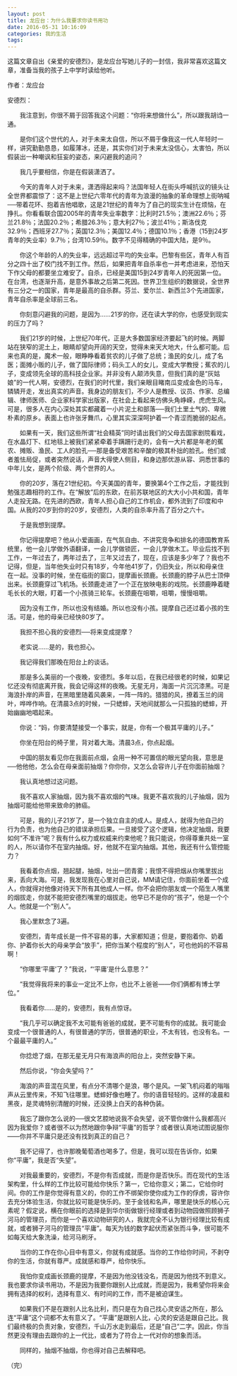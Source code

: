 ```yaml
---
layout: post
title: 龙应台：为什么我要求你读书用功
date: 2016-05-31 10:16:09
categories: 我的生活
tags:
---
```


这篇文章自出《亲爱的安德烈》，是龙应台写她儿子的一封信，我非常喜欢这篇文章，准备当我的孩子上中学时读给他听。

作者：龙应台

安德烈：

　　我注意到，你很不屑于回答我这个问题：“你将来想做什么”，所以跟我胡诌一通。

　　是你们这个世代的人，对于未来太自信，所以不屑于像我这一代人年轻时一样，讲究勤勤恳恳，如履薄冰，还是，其实你们对于未来太没信心，太害怕，所以假装出一种嘲讽和狂妄的姿态，来闪避我的追问？

　　我几乎要相信，你是在假装潇洒了。

　　今天的青年人对于未来，潇洒得起来吗？法国年轻人在街头呼喊抗议的镜头让全世界都震惊了：这不是上世纪六零年代的青年为浪漫的抽象的革命理想上街呐喊──带着花环、抱着吉他唱歌，这是21世纪的青年为了自己的现实生计在烦恼，在挣扎。你看看联合国2005年的青年失业率数字：比利时21.5％；澳洲22.6％；芬兰21.8％；法国20.2％；希腊26.3％；意大利27％；波兰41％；斯洛伐克32.9％；西班牙27.7％；英国12.3％；美国12.4％；德国10.1％；香港（15到24岁青年的失业率）9.7％；台湾10.59％。数字不见得精确的中国大陆，是9％。

　　你这个年龄的人的失业率，远远超过平均的失业率。巴黎有些区，青年人有百分之四十出了校门找不到工作。然后，如果把青年自杀率也一并考虑进来，恐怕天下作父母的都要坐立难安了。自杀，已经是美国15到24岁青年人的死因第一位。在台湾，也逐渐升高，是意外事故之后第二死因。世界卫生组织的数据说，全世界有三分之一的国家，青年是最高的自杀群。芬兰、爱尔兰、新西兰3个先进国家，青年自杀率是全球前三名。

　　你刻意闪避我的问题，是因为……21岁的你，还在读大学的你，也感受到现实的压力了吗？

　　我们21岁的时候，上世纪70年代，正是大多数国家经济要起飞的时候。两脚站在狭窄的泥土上，眼睛却望向开阔的天空，觉得未来天大地大，什么都可能。后来也真的是，魔术一般，眼睁睁看着贫农的儿子做了总统；渔民的女儿，成了名医；面摊小贩的儿子，做了国际律师；码头工人的女儿，变成大学教授；蕉农的儿子，变成领先全球的高科技企业家。并非没有人颠沛失意，但我们真的是“灰姑娘”的一代人啊，安德烈，在我们的时代里，我们亲眼目睹南瓜变成金色的马车，辚辚开走，发出真实的声音。我身边的朋友们，不少人是教授、议员、作家、总编辑、律师医师、企业家科学家出版家，在社会上看起来仿佛头角峥嵘，虎虎生风。可是，很多人在内心深处其实都藏着一小片泥土和部落──我们土里土气的、卑微朴素的原乡。表面上也许张牙舞爪，心里其实深深呵护着一个青涩而脆弱的起点。

　　如果有一天，我们这些所谓“社会精英”同时请出我们的父母去国家剧院看戏，在水晶灯下、红地毯上被我们紧紧牵着手蹒跚行走的，会有一大片都是年老的蕉农、摊贩、渔民、工人的脸孔──那是备受艰苦和辛酸的极其朴拙的脸孔。他们或者羞怯局促，或者突然说话，声音大得使人侧目，和身边那优游从容、洞悉世事的中年儿女，是两个阶级、两个世界的人。

　　你的20岁，落在21世纪初。今天美国的青年，要换第4个工作之后，才能找到勉强志趣相符的工作。在“解放”后的东欧，在前苏联地区的大大小小共和国，青年人走投无路。在先进的西欧，青年人担心自己的工作机会，都外流到了印度和中国。从我的20岁到你的20岁，安德烈，人类的自杀率升高了百分之六十。

　　于是我想到提摩。

　　你记得提摩吧？他从小爱画画，在气氛自由、不讲究竞争和排名的德国教育系统里，他一会儿学做外语翻译，一会儿学做锁匠，一会儿学做木工。毕业后找不到工作，一年过去了，两年过去了，三年又过去了，现在，应该是多少年了？我也不记得，但是，当年他失业时只有18岁，今年他41岁了，仍旧失业，所以和母亲住在一起。没事的时候，坐在临街的窗口，提摩画长颈鹿。长颈鹿的脖子从巴士顶伸出来。长颈鹿穿过飞机场。长颈鹿走进了一个正在放映电影的戏院。长颈鹿睁着睫毛长长的大眼，盯着一个小孩骑三轮车。长颈鹿在咀嚼，咀嚼，慢慢咀嚼。

　　因为没有工作，所以也没有结婚。所以也没有小孩。提摩自己还过着小孩的生活。可是，他的母亲已经快80岁了。

　　我担不担心我的安德烈──将来变成提摩？

　　老实说……是的，我也担心。

　　我记得我们那晚在阳台上的谈话。

　　那是多么美丽的一个夜晚，安德烈。多年以后，在我已经很老的时候，如果记忆还没有彻底离开我，我会记得这样的夜晚。无星无月，海面一片沉沉漆黑。可是海浪扑岸的声音，在黑暗里随着风袭来，一阵一阵的。猎猎的风，撩着玉兰的阔叶，哗哗作响。在清晨3点的时候，一只蟋蟀，天地间就那么一只孤独的蟋蟀，开始幽幽地唱起来。

　　你说：“妈，你要清楚接受一个事实，就是，你有一个极其平庸的儿子。”

　　你坐在阳台的椅子里，背对着大海。清晨3点，你点起烟。

　　中国的朋友看见你在我面前点烟，会用一种不可置信的眼光望向我，意思是──他他他，怎么会在母亲面前抽烟？你你你，又怎么会容许儿子在你面前抽烟？

　　我认真地想过这问题。

　　我不喜欢人家抽烟，因为我不喜欢烟的气味。我更不喜欢我的儿子抽烟，因为抽烟可能给他带来致命的肺癌。

　　可是，我的儿子21岁了，是一个独立自主的成人。是成人，就得为他自己的行为负责，也为他自己的错误承担后果。一旦接受了这个逻辑，他决定抽烟，我要如何“不准许”呢？我有什么权力或权威来约束他呢？我只能说，你得尊重共处一室的人，所以请你不在室内抽烟。好，他就不在室内抽烟。其他，我还有什么管控能力？

　　我看着你点烟，翘起腿，抽烟，吐出一团青雾；我恨不得把烟从你嘴里拔出来，丢向大海。可是，我发现我在心里对自己说，MM请记住，你面前坐着一个成人，你就得对他像对待天下所有其他成人一样。你不会把你朋友或一个陌生人嘴里的烟拔走，你就不能把安德烈嘴里的烟拔走。他早已不是你的“孩子”，他是一个个人。他就是一个“别人”。

　　我心里默念了3遍。

　　安德烈，青年成长是一件不容易的事，大家都知道；但是，要抱着你、奶着你、护着你长大的母亲学会“放手”，把你当某个程度的“别人”，可也他妈的不容易啊！

　　“你哪里‘平庸’了？”我说，“‘平庸’是什么意思？”

　　“我觉得我将来的事业一定比不上你，也比不上爸爸——你们俩都有博士学位。”

　　我看着你……是的，安德烈，我有点惊讶。

　　“我几乎可以确定我不太可能有爸爸的成就，更不可能有你的成就。我可能会变成一个很普通的人，有很普通的学历，很普通的职业，不太有钱，也没有名。一个最最平庸的人。”

　　你捻熄了烟，在那无星无月只有海浪声的阳台上，突然安静下来。

　　然后你说，“你会失望吗？”

　　海浪的声音混在风里，有点分不清哪个是浪，哪个是风。一架飞机闷着的嗡嗡声从云里传来，不知飞往哪里。蟋蟀好像也睡了。你的语音轻轻的。这样的凌晨和黑夜，是灵魂特别清醒的时候，还没换上白天的各种伪装。

　　我忘了跟你怎么说的──很文艺腔地说我不会失望，说不管你做什么我都高兴因为我爱你？或者很不以为然地跟你争辩“平庸”的哲学？或者很认真地试图说服你——你并不平庸只是还没有找到真正的自己？

　　我不记得了，也许那晚葡萄酒也喝多了。但是，我可以现在告诉你，如果你“平庸”，我是否“失望”。

　　对我最重要的，安德烈，不是你有否成就，而是你是否快乐。而在现代的生活架构里，什么样的工作比较可能给你快乐？第一，它给你意义；第二，它给你时间。你的工作是你觉得有意义的，你的工作不绑架你使你成为工作的俘虏，容许你去充分体验生活，你就比较可能是快乐的。至于金钱和名声，哪里是快乐的核心元素呢？假定说，横在你眼前的选择是到华尔街做银行经理或者到动物园做照顾狮子河马的管理员，而你是一个喜欢动物研究的人，我就完全不认为银行经理比较有成就，或者狮子河马的管理员“平庸”。每天为钱的数字起伏而紧张而斗争，很可能不如每天给大象洗澡，给河马刷牙。

　　当你的工作在你心目中有意义，你就有成就感。当你的工作给你时间，不剥夺你的生活，你就有尊严。成就感和尊严，给你快乐。

　　我怕你变成画长颈鹿的提摩，不是因为他没钱没名，而是因为他找不到意义。我也要求你读书用功，不是因为我要你跟别人比成就，而是因为，我希望你将来会拥有选择的权利，选择有意义、有时间的工作，而不是被迫谋生。

　　如果我们不是在跟别人比名比利，而只是在为自己找心灵安适之所在，那么连“平庸”这个词都不太有意义了。“平庸”是跟别人比，心灵的安适是跟自己比。我们最终极的负责对象，安德烈，千山万水走到最后，还是“自己”二字。因此，你当然更没有理由去跟你的上一代比，或者为了符合上一代对你的想象而活。

　　同样的，抽烟不抽烟，你也得对自己去解释吧。

（完）
